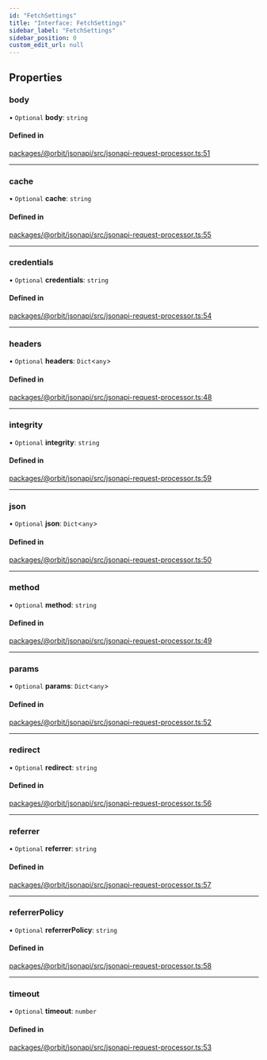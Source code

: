 ```yaml
---
id: "FetchSettings"
title: "Interface: FetchSettings"
sidebar_label: "FetchSettings"
sidebar_position: 0
custom_edit_url: null
---
```


## Properties

### body

• `Optional` **body**: `string`

#### Defined in

[packages/@orbit/jsonapi/src/jsonapi-request-processor.ts:51](https://github.com/orbitjs/orbit/blob/6e0cbd41/packages/@orbit/jsonapi/src/jsonapi-request-processor.ts#L51)

___

### cache

• `Optional` **cache**: `string`

#### Defined in

[packages/@orbit/jsonapi/src/jsonapi-request-processor.ts:55](https://github.com/orbitjs/orbit/blob/6e0cbd41/packages/@orbit/jsonapi/src/jsonapi-request-processor.ts#L55)

___

### credentials

• `Optional` **credentials**: `string`

#### Defined in

[packages/@orbit/jsonapi/src/jsonapi-request-processor.ts:54](https://github.com/orbitjs/orbit/blob/6e0cbd41/packages/@orbit/jsonapi/src/jsonapi-request-processor.ts#L54)

___

### headers

• `Optional` **headers**: `Dict`<`any`\>

#### Defined in

[packages/@orbit/jsonapi/src/jsonapi-request-processor.ts:48](https://github.com/orbitjs/orbit/blob/6e0cbd41/packages/@orbit/jsonapi/src/jsonapi-request-processor.ts#L48)

___

### integrity

• `Optional` **integrity**: `string`

#### Defined in

[packages/@orbit/jsonapi/src/jsonapi-request-processor.ts:59](https://github.com/orbitjs/orbit/blob/6e0cbd41/packages/@orbit/jsonapi/src/jsonapi-request-processor.ts#L59)

___

### json

• `Optional` **json**: `Dict`<`any`\>

#### Defined in

[packages/@orbit/jsonapi/src/jsonapi-request-processor.ts:50](https://github.com/orbitjs/orbit/blob/6e0cbd41/packages/@orbit/jsonapi/src/jsonapi-request-processor.ts#L50)

___

### method

• `Optional` **method**: `string`

#### Defined in

[packages/@orbit/jsonapi/src/jsonapi-request-processor.ts:49](https://github.com/orbitjs/orbit/blob/6e0cbd41/packages/@orbit/jsonapi/src/jsonapi-request-processor.ts#L49)

___

### params

• `Optional` **params**: `Dict`<`any`\>

#### Defined in

[packages/@orbit/jsonapi/src/jsonapi-request-processor.ts:52](https://github.com/orbitjs/orbit/blob/6e0cbd41/packages/@orbit/jsonapi/src/jsonapi-request-processor.ts#L52)

___

### redirect

• `Optional` **redirect**: `string`

#### Defined in

[packages/@orbit/jsonapi/src/jsonapi-request-processor.ts:56](https://github.com/orbitjs/orbit/blob/6e0cbd41/packages/@orbit/jsonapi/src/jsonapi-request-processor.ts#L56)

___

### referrer

• `Optional` **referrer**: `string`

#### Defined in

[packages/@orbit/jsonapi/src/jsonapi-request-processor.ts:57](https://github.com/orbitjs/orbit/blob/6e0cbd41/packages/@orbit/jsonapi/src/jsonapi-request-processor.ts#L57)

___

### referrerPolicy

• `Optional` **referrerPolicy**: `string`

#### Defined in

[packages/@orbit/jsonapi/src/jsonapi-request-processor.ts:58](https://github.com/orbitjs/orbit/blob/6e0cbd41/packages/@orbit/jsonapi/src/jsonapi-request-processor.ts#L58)

___

### timeout

• `Optional` **timeout**: `number`

#### Defined in

[packages/@orbit/jsonapi/src/jsonapi-request-processor.ts:53](https://github.com/orbitjs/orbit/blob/6e0cbd41/packages/@orbit/jsonapi/src/jsonapi-request-processor.ts#L53)

